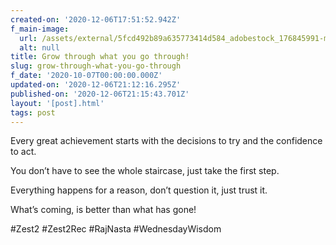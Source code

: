 ```yaml
---
created-on: '2020-12-06T17:51:52.942Z'
f_main-image:
  url: /assets/external/5fcd492b89a635773414d584_adobestock_176845991-min.jpeg
  alt: null
title: Grow through what you go through!
slug: grow-through-what-you-go-through
f_date: '2020-10-07T00:00:00.000Z'
updated-on: '2020-12-06T21:12:16.295Z'
published-on: '2020-12-06T21:15:43.701Z'
layout: '[post].html'
tags: post
---
```


Every great achievement starts with the decisions to try and the confidence to act.

You don’t have to see the whole staircase, just take the first step.

Everything happens for a reason, don’t question it, just trust it.

What’s coming, is better than what has gone!

#Zest2 #Zest2Rec #RajNasta #WednesdayWisdom
